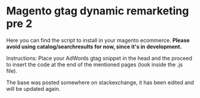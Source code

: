 # Magento gtag dynamic remarketing pre 2

Here you can find the script to install in your magento ecommerce. 
**Please avoid using catalog/searchresults for now, since it's in development.**

Instructions: Place your AdWords gtag snippet in the head and the proceed to
insert the code at the end of the mentioned pages (look inside the .js file).

The base was posted somewhere on stackexchange, it has been edited and will be
updated again.
